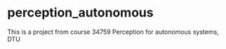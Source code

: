 # perception_autonomous
This is a project from course  34759 Perception for autonomous systems, DTU
